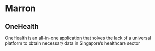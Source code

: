 # Marron
## OneHealth

 OneHealth is an all-in-one application that solves the lack of a universal platform to obtain necessary data in Singapore’s healthcare sector
